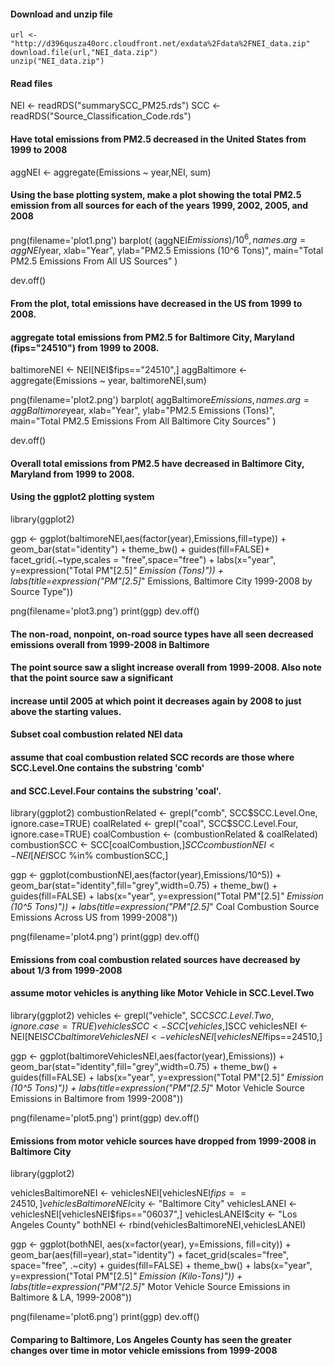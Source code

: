 #### Download and unzip file
````
url <- "http://d396qusza40orc.cloudfront.net/exdata%2Fdata%2FNEI_data.zip"
download.file(url,"NEI_data.zip")
unzip("NEI_data.zip")
````
#### Read files

NEI <- readRDS("summarySCC_PM25.rds")
SCC <- readRDS("Source_Classification_Code.rds")

#### Have total emissions from PM2.5 decreased in the United States from 1999 to 2008

aggNEI <- aggregate(Emissions ~ year,NEI, sum)

#### Using the base plotting system, make a plot showing the total PM2.5 emission from all sources for each of the years 1999, 2002, 2005, and 2008

png(filename='plot1.png')
barplot(
  (aggNEI$Emissions)/10^6,
   names.arg=aggNEI$year,
   xlab="Year",
   ylab="PM2.5 Emissions (10^6 Tons)",
   main="Total PM2.5 Emissions From All US Sources"
)

dev.off()

#### From the plot, total emissions have decreased in the US from 1999 to 2008.

#### aggregate total emissions from PM2.5 for Baltimore City, Maryland (fips="24510") from 1999 to 2008.

baltimoreNEI <- NEI[NEI$fips=="24510",]
aggBaltimore <- aggregate(Emissions ~ year, baltimoreNEI,sum)

png(filename='plot2.png')
barplot(
  aggBaltimore$Emissions,
  names.arg=aggBaltimore$year,
  xlab="Year",
  ylab="PM2.5 Emissions (Tons)",
  main="Total PM2.5 Emissions From All Baltimore City Sources"
)

dev.off()

#### Overall total emissions from PM2.5 have decreased in Baltimore City, Maryland from 1999 to 2008.

#### Using the ggplot2 plotting system

library(ggplot2)

ggp <- ggplot(baltimoreNEI,aes(factor(year),Emissions,fill=type)) +
  geom_bar(stat="identity") +
  theme_bw() + guides(fill=FALSE)+
  facet_grid(.~type,scales = "free",space="free") + 
  labs(x="year", y=expression("Total PM"[2.5]*" Emission (Tons)")) + 
  labs(title=expression("PM"[2.5]*" Emissions, Baltimore City 1999-2008 by Source Type"))

png(filename='plot3.png')
print(ggp)
dev.off()

#### The non-road, nonpoint, on-road source types have all seen decreased emissions overall from 1999-2008 in Baltimore 
#### The point source saw a slight increase overall from 1999-2008. Also note that the point source saw a significant 
#### increase until 2005 at which point it decreases again by 2008 to just above the starting values.

#### Subset coal combustion related NEI data
#### assume that coal combustion related SCC records are those where SCC.Level.One contains the substring 'comb' 
#### and SCC.Level.Four contains the substring 'coal'.

library(ggplot2)
combustionRelated <- grepl("comb", SCC$SCC.Level.One, ignore.case=TRUE)
coalRelated <- grepl("coal", SCC$SCC.Level.Four, ignore.case=TRUE) 
coalCombustion <- (combustionRelated & coalRelated)
combustionSCC <- SCC[coalCombustion,]$SCC
combustionNEI <- NEI[NEI$SCC %in% combustionSCC,]

ggp <- ggplot(combustionNEI,aes(factor(year),Emissions/10^5)) +
  geom_bar(stat="identity",fill="grey",width=0.75) +
  theme_bw() +  guides(fill=FALSE) +
  labs(x="year", y=expression("Total PM"[2.5]*" Emission (10^5 Tons)")) + 
  labs(title=expression("PM"[2.5]*" Coal Combustion Source Emissions Across US from 1999-2008"))

png(filename='plot4.png')
print(ggp)
dev.off()

#### Emissions from coal combustion related sources have decreased by about 1/3 from 1999-2008

#### assume motor vehicles is anything like Motor Vehicle in SCC.Level.Two

library(ggplot2)
vehicles <- grepl("vehicle", SCC$SCC.Level.Two, ignore.case=TRUE)
vehiclesSCC <- SCC[vehicles,]$SCC
vehiclesNEI <- NEI[NEI$SCC %in% vehiclesSCC,]
baltimoreVehiclesNEI <- vehiclesNEI[vehiclesNEI$fips==24510,]

ggp <- ggplot(baltimoreVehiclesNEI,aes(factor(year),Emissions)) +
  geom_bar(stat="identity",fill="grey",width=0.75) +
  theme_bw() +  guides(fill=FALSE) +
  labs(x="year", y=expression("Total PM"[2.5]*" Emission (10^5 Tons)")) + 
  labs(title=expression("PM"[2.5]*" Motor Vehicle Source Emissions in Baltimore from 1999-2008"))

png(filename='plot5.png')
print(ggp)
dev.off()

#### Emissions from motor vehicle sources have dropped from 1999-2008 in Baltimore City

library(ggplot2)

vehiclesBaltimoreNEI <- vehiclesNEI[vehiclesNEI$fips == 24510,]
vehiclesBaltimoreNEI$city <- "Baltimore City"
vehiclesLANEI <- vehiclesNEI[vehiclesNEI$fips=="06037",]
vehiclesLANEI$city <- "Los Angeles County"
bothNEI <- rbind(vehiclesBaltimoreNEI,vehiclesLANEI)

ggp <- ggplot(bothNEI, aes(x=factor(year), y=Emissions, fill=city)) +
 geom_bar(aes(fill=year),stat="identity") +
 facet_grid(scales="free", space="free", .~city) +
 guides(fill=FALSE) + theme_bw() +
 labs(x="year", y=expression("Total PM"[2.5]*" Emission (Kilo-Tons)")) + 
 labs(title=expression("PM"[2.5]*" Motor Vehicle Source Emissions in Baltimore & LA, 1999-2008"))

png(filename='plot6.png')
print(ggp)
dev.off()

#### Comparing to Baltimore, Los Angeles County has seen the greater changes over time in motor vehicle emissions from 1999-2008
